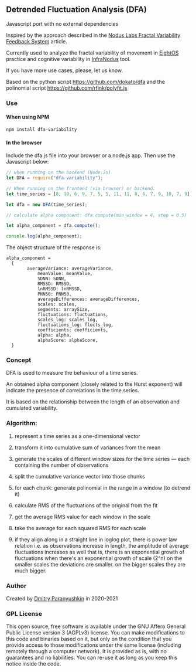 ## Detrended Fluctuation Analysis (DFA)

Javascript port with no external dependencies

Inspired by the approach described in the [Nodus Labs Fractal Variability Feedback System](https://noduslabs.com/featured/fractal-variability-feedback-system/) article.

Currently used to analyze the fractal variability of movement in [EightOS](https://8os.io) practice and cognitive variability in [InfraNodus](https://infranodus.com) tool.

If you have more use cases, please, let us know.

Based on the python script https://github.com/dokato/dfa and the polinomial script https://github.com/rfink/polyfit.js

### Use

#### When using NPM

```
npm install dfa-variability
```

#### In the browser

Include the dfa.js file into your browser or a node.js app. Then use the Javascript below:

```javascript
// when running on the backend (Node.Js)
let DFA = require("dfa-variability");

// When running on the frontend (via browser) or backend:
let time_series = [8, 10, 6, 9, 7, 5, 5, 11, 11, 8, 6, 7, 9, 10, 7, 9];

let dfa = new DFA(time_series);

// calculate alpha component: dfa.compute(min_window = 4, step = 0.5)

let alpha_component = dfa.compute();

console.log(alpha_component);
```

The object structure of the response is:

```
alpha_component =
  {
	    averageVariance: averageVariance,
			meanValue: meanValue,
			SDNN: SDNN,
			RMSSD: RMSSD,
			lnRMSSD: lnRMSSD,
			PNN50: PNN50,
			averageDifferences: averageDifferences,
			scales: scales,
			segments: arraySize,
			fluctuations: fluctuations,
			scales_log: scales_log,
			fluctuations_log: flucts_log,
			coefficients: coefficients,
			alpha: alpha,
			alphaScore: alphaScore,
  }

```

### Concept

DFA is used to measure the behaviour of a time series.

An obtained alpha component (closely related to the Hurst exponent) will indicate
the presence of correlations in the time series.

It is based on the relationship between the length of an observation and cumulated variability.

### Algorithm:

1. represent a time series as a one-dimensional vector

2. transform it into cumulative sum of variances from the mean

3. generate the scales of different window sizes for the time series — each containing the number of observations

4. split the cumulative variance vector into those chunks

5. for each chunk: generate polinomial in the range in a window (to detrend it)

6. calculate RMS of the fluctuations of the original from the fit

7. get the average RMS value for each window in the scale

8. take the average for each squared RMS for each scale

9. if they align along in a straight line in loglog plot, there is power law relation
   i.e. as observations increase in length, the amplitude of average fluctuations increases as well
   that is, there is an exponential growth of fluctuations when there's an exponential growth of scale (2^n)
   on the smaller scales the deviations are smaller. on the bigger scales they are much bigger.

### Author

Created by [Dmitry Paranyushkin](https://deemeetree.com) in 2020-2021

### GPL License

This open source, free software is available under the GNU Affero General Public License version 3 (AGPLv3) license.
You can make modifications to this code and binaries based on it, but only on the condition that you provide access to those modifications under the same license (including remotely through a computer network).
It is provided as is, with no guarantees and no liabilities.
You can re-use it as long as you keep this notice inside the code.
